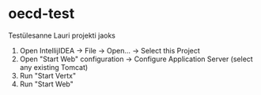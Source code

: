 # oecd-test
Testülesanne Lauri projekti jaoks

1. Open IntellijIDEA -> File -> Open... -> Select this Project
2. Open "Start Web" configuration -> Configure Application Server (select any existing Tomcat)
3. Run "Start Vertx" 
4. Run "Start Web"


